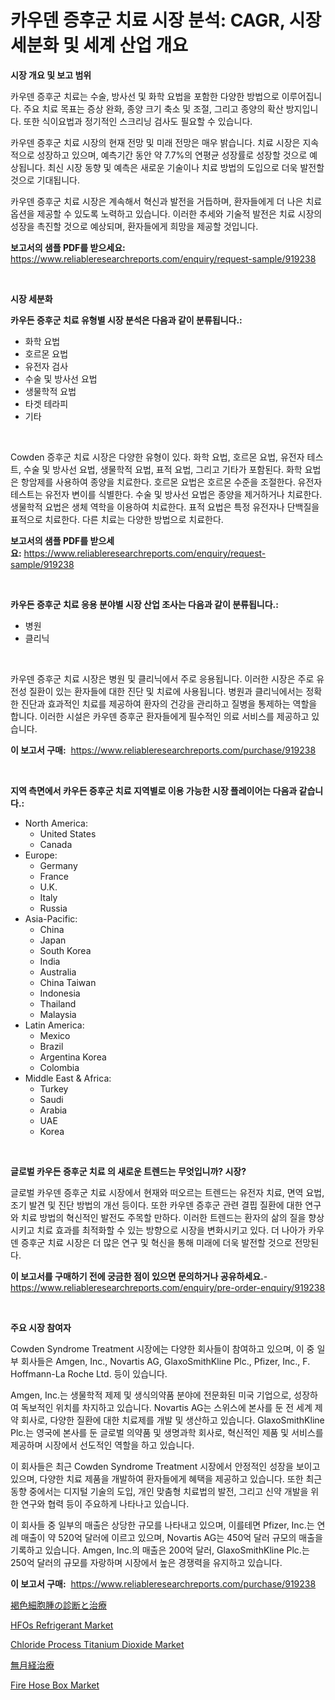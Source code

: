 <p><h1>카우덴 증후군 치료 시장 분석: CAGR, 시장 세분화 및 세계 산업 개요</h1></p><p><strong>시장 개요 및 보고 범위</strong></p>
<p><p>카우덴 증후군 치료는 수술, 방사선 및 화학 요법을 포함한 다양한 방법으로 이루어집니다. 주요 치료 목표는 증상 완화, 종양 크기 축소 및 조절, 그리고 종양의 확산 방지입니다. 또한 식이요법과 정기적인 스크리닝 검사도 필요할 수 있습니다.</p><p>카우덴 증후군 치료 시장의 현재 전망 및 미래 전망은 매우 밝습니다. 치료 시장은 지속적으로 성장하고 있으며, 예측기간 동안 약 7.7%의 연평균 성장률로 성장할 것으로 예상됩니다. 최신 시장 동향 및 예측은 새로운 기술이나 치료 방법의 도입으로 더욱 발전할 것으로 기대됩니다.</p><p>카우덴 증후군 치료 시장은 계속해서 혁신과 발전을 거듭하며, 환자들에게 더 나은 치료 옵션을 제공할 수 있도록 노력하고 있습니다. 이러한 추세와 기술적 발전은 치료 시장의 성장을 촉진할 것으로 예상되며, 환자들에게 희망을 제공할 것입니다.</p></p>
<p><strong>보고서의 샘플 PDF를 받으세요:</strong> <a href="https://www.reliableresearchreports.com/enquiry/request-sample/919238">https://www.reliableresearchreports.com/enquiry/request-sample/919238</a></p>
<p>&nbsp;</p>
<p><strong>시장 세분화</strong></p>
<p><strong>카우든 증후군 치료 유형별 시장 분석은 다음과 같이 분류됩니다.:</strong></p>
<p><ul><li>화학 요법</li><li>호르몬 요법</li><li>유전자 검사</li><li>수술 및 방사선 요법</li><li>생물학적 요법</li><li>타겟 테라피</li><li>기타</li></ul></p>
<p>&nbsp;</p>
<p><p>Cowden 증후군 치료 시장은 다양한 유형이 있다. 화학 요법, 호르몬 요법, 유전자 테스트, 수술 및 방사선 요법, 생물학적 요법, 표적 요법, 그리고 기타가 포함된다. 화학 요법은 항암제를 사용하여 종양을 치료한다. 호르몬 요법은 호르몬 수준을 조절한다. 유전자 테스트는 유전자 변이를 식별한다. 수술 및 방사선 요법은 종양을 제거하거나 치료한다. 생물학적 요법은 생체 역학을 이용하여 치료한다. 표적 요법은 특정 유전자나 단백질을 표적으로 치료한다. 다른 치료는 다양한 방법으로 치료한다.</p></p>
<p><strong>보고서의 샘플 PDF를 받으세요:</strong>&nbsp;<a href="https://www.reliableresearchreports.com/enquiry/request-sample/919238">https://www.reliableresearchreports.com/enquiry/request-sample/919238</a></p>
<p>&nbsp;</p>
<p><strong> 카우든 증후군 치료 응용 분야별 시장 산업 조사는 다음과 같이 분류됩니다.:</strong></p>
<p><ul><li>병원</li><li>클리닉</li></ul></p>
<p>&nbsp;</p>
<p><p>카우덴 증후군 치료 시장은 병원 및 클리닉에서 주로 응용됩니다. 이러한 시장은 주로 유전성 질환이 있는 환자들에 대한 진단 및 치료에 사용됩니다. 병원과 클리닉에서는 정확한 진단과 효과적인 치료를 제공하여 환자의 건강을 관리하고 질병을 통제하는 역할을 합니다. 이러한 시설은 카우덴 증후군 환자들에게 필수적인 의료 서비스를 제공하고 있습니다.</p></p>
<p><strong>이 보고서 구매:</strong>&nbsp; <a href="https://www.reliableresearchreports.com/purchase/919238">https://www.reliableresearchreports.com/purchase/919238</a></p>
<p>&nbsp;</p>
<p><strong>지역 측면에서 카우든 증후군 치료 지역별로 이용 가능한 시장 플레이어는 다음과 같습니다.:</strong></p>
<p><ul>
    <li>
        North America:
        <ul>
            <li>United States</li>
            <li>Canada</li>
        </ul>
    </li>
    <li>
        Europe:
        <ul>
            <li>Germany</li>
            <li>France</li>
            <li>U.K.</li>
            <li>Italy</li>
            <li>Russia</li>
        </ul>
    </li>
    <li>
        Asia-Pacific:
        <ul>
            <li>China</li>
            <li>Japan</li>
            <li>South Korea</li>
            <li>India</li>
            <li>Australia</li>
            <li>China Taiwan</li>
            <li>Indonesia</li>
            <li>Thailand</li>
            <li>Malaysia</li>
        </ul>
    </li>
    <li>
        Latin America:
        <ul>
            <li>Mexico</li>
            <li>Brazil</li>
            <li>Argentina Korea</li>
            <li>Colombia</li>
        </ul>
    </li>
    <li>
        Middle East & Africa:
        <ul>
            <li>Turkey</li>
            <li>Saudi</li>
            <li>Arabia</li>
            <li>UAE</li>
            <li>Korea</li>
        </ul>
    </li>
    </ul></p>
<p>&nbsp;</p>
<p><strong>글로벌 카우든 증후군 치료 의 새로운 트렌드는 무엇입니까? 시장?</strong></p>
<p><p>글로벌 카우덴 증후군 치료 시장에서 현재와 떠오르는 트렌드는 유전자 치료, 면역 요법, 조기 발견 및 진단 방법의 개선 등이다. 또한 카우덴 증후군 관련 결핍 질환에 대한 연구와 치료 방법의 혁신적인 발전도 주목할 만하다. 이러한 트렌드는 환자의 삶의 질을 향상시키고 치료 효과를 최적화할 수 있는 방향으로 시장을 변화시키고 있다. 더 나아가 카우덴 증후군 치료 시장은 더 많은 연구 및 혁신을 통해 미래에 더욱 발전할 것으로 전망된다.</p></p>
<p><strong>이 보고서를 구매하기 전에 궁금한 점이 있으면 문의하거나 공유하세요.</strong>- <a href="https://www.reliableresearchreports.com/enquiry/pre-order-enquiry/919238">https://www.reliableresearchreports.com/enquiry/pre-order-enquiry/919238</a></p>
<p>&nbsp;</p>
<p><strong>주요 시장 참여자</strong></p>
<p><p>Cowden Syndrome Treatment 시장에는 다양한 회사들이 참여하고 있으며, 이 중 일부 회사들은 Amgen, Inc., Novartis AG, GlaxoSmithKline Plc., Pfizer, Inc., F. Hoffmann-La Roche Ltd. 등이 있습니다.</p><p>Amgen, Inc.는 생물학적 제제 및 생식의약품 분야에 전문화된 미국 기업으로, 성장하여 독보적인 위치를 차지하고 있습니다. Novartis AG는 스위스에 본사를 둔 전 세계 제약 회사로, 다양한 질환에 대한 치료제를 개발 및 생산하고 있습니다. GlaxoSmithKline Plc.는 영국에 본사를 둔 글로벌 의약품 및 생명과학 회사로, 혁신적인 제품 및 서비스를 제공하며 시장에서 선도적인 역할을 하고 있습니다.</p><p>이 회사들은 최근 Cowden Syndrome Treatment 시장에서 안정적인 성장을 보이고 있으며, 다양한 치료 제품을 개발하여 환자들에게 혜택을 제공하고 있습니다. 또한 최근 동향 중에서는 디지털 기술의 도입, 개인 맞춤형 치료법의 발전, 그리고 신약 개발을 위한 연구와 협력 등이 주요하게 나타나고 있습니다.</p><p>이 회사들 중 일부의 매출은 상당한 규모를 나타내고 있으며, 이를테면 Pfizer, Inc.는 연례 매출이 약 520억 달러에 이르고 있으며, Novartis AG는 450억 달러 규모의 매출을 기록하고 있습니다. Amgen, Inc.의 매출은 200억 달러, GlaxoSmithKline Plc.는 250억 달러의 규모를 자랑하며 시장에서 높은 경쟁력을 유지하고 있습니다.</p></p>
<p><strong>이 보고서 구매:</strong>&nbsp;&nbsp;<a href="https://www.reliableresearchreports.com/purchase/919238">https://www.reliableresearchreports.com/purchase/919238</a></p>
<p><p><a href="https://github.com/lababdou/Market-Research-Report-List-2/blob/main/3166839182810.md">褐色細胞腫の診断と治療</a></p><p><a href="https://github.com/lbird53714/Market-Research-Report-List-3/blob/main/hfos-refrigerant-market.md">HFOs Refrigerant Market</a></p><p><a href="https://github.com/dringals/Market-Research-Report-List-3/blob/main/chloride-process-titanium-dioxide-market.md">Chloride Process Titanium Dioxide Market</a></p><p><a href="https://github.com/mohamedbakry57/Market-Research-Report-List-2/blob/main/9883361182809.md">無月経治療</a></p><p><a href="https://issuu.com/reportprime-2/docs/fire-hose-box-market-size-2030.pptx">Fire Hose Box Market</a></p></p>
